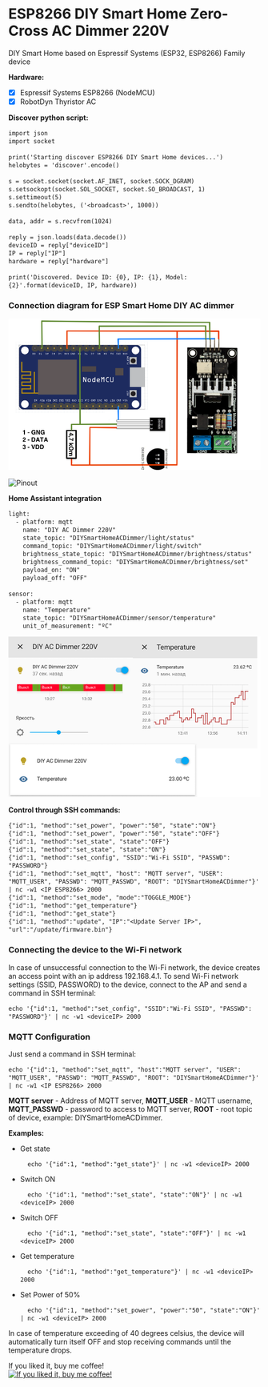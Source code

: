# ESP8266 DIY Smart Home Zero-Cross AC Dimmer 220V

DIY Smart Home based on Espressif Systems (ESP32, ESP8266) Family device

**Hardware:**

- [x] Espressif Systems ESP8266 (NodeMCU)
- [x] RobotDyn Thyristor AC

**Discover python script:**

```
import json
import socket

print('Starting discover ESP8266 DIY Smart Home devices...')
helobytes = 'discover'.encode()

s = socket.socket(socket.AF_INET, socket.SOCK_DGRAM)
s.setsockopt(socket.SOL_SOCKET, socket.SO_BROADCAST, 1)
s.settimeout(5)
s.sendto(helobytes, ('<broadcast>', 1000))

data, addr = s.recvfrom(1024)

reply = json.loads(data.decode())
deviceID = reply["deviceID"]
IP = reply["IP"]
hardware = reply["hardware"]

print('Discovered. Device ID: {0}, IP: {1}, Model: {2}'.format(deviceID, IP, hardware))

```

### Connection diagram for ESP Smart Home DIY AC dimmer

![connection diagram](https://github.com/Whilser/ESP-DIY-Samrt-Home/raw/master/images/ESPDIYSmartHome.png)

![Pinout](https://robotdyn.com/pub/media/0G-00005677==Mod-Dimmer-5A-1L/DOCS/PINOUT==0G-00005677==Mod-Dimmer-5A-1L.jpg)


**Home Assistant integration**

```
light:
  - platform: mqtt
    name: "DIY AC Dimmer 220V"
    state_topic: "DIYSmartHomeACDimmer/light/status"
    command_topic: "DIYSmartHomeACDimmer/light/switch"
    brightness_state_topic: "DIYSmartHomeACDimmer/brightness/status"
    brightness_command_topic: "DIYSmartHomeACDimmer/brightness/set"
    payload_on: "ON"
    payload_off: "OFF"

sensor:
  - platform: mqtt
    name: "Temperature"
    state_topic: "DIYSmartHomeACDimmer/sensor/temperature"
    unit_of_measurement: "ºC"
```

![HomeAssistant](https://github.com/Whilser/ESP8266-DIY-AC-Dimmer-220V/raw/master/images/DIY_Dimmer.png)


**Control through SSH commands:**

    {"id":1, "method":"set_power", "power":"50", "state":"ON"}
    {"id":1, "method":"set_power", "power":"50", "state":"OFF"}
    {"id":1, "method":"set_state", "state":"OFF"}
    {"id":1, "method":"set_state", "state":"ON"}
    {"id":1, "method":"set_config", "SSID":"Wi-Fi SSID", "PASSWD": "PASSWORD"}
    {"id":1, "method":"set_mqtt", "host": "MQTT server", "USER": "MQTT_USER", "PASSWD": "MQTT_PASSWD", "ROOT": "DIYSmartHomeACDimmer"}' | nc -w1 <IP ESP8266> 2000
    {"id":1, "method":"set_mode", "mode":"TOGGLE_MODE"}
    {"id":1, "method":"get_temperature"}
    {"id":1, "method":"get_state"}
    {"id":1, "method":"update", "IP":"<Update Server IP>", "url":"/update/firmware.bin"}
    
 ### Connecting the device to the Wi-Fi network
 
In case of unsuccessful connection to the Wi-Fi network, the device creates an access point with an ip address 192.168.4.1. To send Wi-Fi network settings (SSID, PASSWORD) to the device, connect to the AP and send a command in SSH terminal:

    echo '{"id":1, "method":"set_config", "SSID":"Wi-Fi SSID", "PASSWD": "PASSWORD"}' | nc -w1 <deviceIP> 2000
 
 ### MQTT Configuration

Just send a command in SSH terminal:

    echo '{"id":1, "method":"set_mqtt", "host":"MQTT server", "USER": "MQTT_USER", "PASSWD": "MQTT_PASSWD", "ROOT": "DIYSmartHomeACDimmer"}' | nc -w1 <IP ESP8266> 2000

**MQTT server** - Address of MQTT server, **MQTT_USER** - MQTT username, **MQTT_PASSWD** - password to access to MQTT server, **ROOT** - root topic of device, example: DIYSmartHomeACDimmer. 

**Examples:**
 
* Get state

        echo '{"id":1, "method":"get_state"}' | nc -w1 <deviceIP> 2000

* Switch ON

        echo '{"id":1, "method":"set_state", "state":"ON"}' | nc -w1 <deviceIP> 2000

* Switch OFF

        echo '{"id":1, "method":"set_state", "state":"OFF"}' | nc -w1 <deviceIP> 2000

* Get temperature

        echo '{"id":1, "method":"get_temperature"}' | nc -w1 <deviceIP> 2000

* Set Power of 50%

        echo '{"id":1, "method":"set_power", "power":"50", "state":"ON"}' | nc -w1 <deviceIP> 2000
        
In case of temperature exceeding of 40 degrees celsius, the device will automatically turn itself OFF and stop receiving commands until the temperature drops.

If you liked it, buy me coffee! <br>
<a href="https://www.buymeacoffee.com/K8oYBpO" target="_blank"><img src="https://cdn.buymeacoffee.com/buttons/lato-orange.png" alt="If you liked it, buy me coffee!" style="height: 51px !important;width: 217px !important;" ></a>

